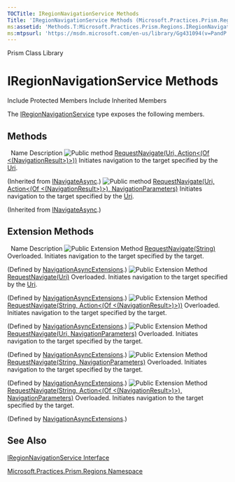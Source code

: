 ```yaml
---
TOCTitle: IRegionNavigationService Methods
Title: 'IRegionNavigationService Methods (Microsoft.Practices.Prism.Regions)'
ms:assetid: 'Methods.T:Microsoft.Practices.Prism.Regions.IRegionNavigationService'
ms:mtpsurl: 'https://msdn.microsoft.com/en-us/library/Gg431094(v=PandP.50)'
---
```


Prism Class Library

IRegionNavigationService Methods
================================

Include Protected Members
Include Inherited Members

The [IRegionNavigationService](https://msdn.microsoft.com/t:microsoft.practices.prism.regions.iregionnavigationservice) type exposes the following members.

Methods
-------

<span id="methodTableToggle"></span>
 
Name
Description
![](https://msdn.microsoft.com/en-us/Gg431094.pubmethod(en-us,PandP.50).gif "Public method")
[RequestNavigate(Uri, Action&lt;(Of &lt;(NavigationResult&gt;)&gt;))](https://msdn.microsoft.com/m:microsoft.practices.prism.regions.inavigateasync.requestnavigate(system.uri%2csystem.action%7bmicrosoft.practices.prism.regions.navigationresult%7d))
Initiates navigation to the target specified by the [Uri](http://msdn2.microsoft.com/en-us/library/txt7706a).

(Inherited from [INavigateAsync](https://msdn.microsoft.com/t:microsoft.practices.prism.regions.inavigateasync).)
![](https://msdn.microsoft.com/en-us/Gg431094.pubmethod(en-us,PandP.50).gif "Public method")
[RequestNavigate(Uri, Action&lt;(Of &lt;(NavigationResult&gt;)&gt;), NavigationParameters)](https://msdn.microsoft.com/m:microsoft.practices.prism.regions.inavigateasync.requestnavigate(system.uri%2csystem.action%7bmicrosoft.practices.prism.regions.navigationresult%7d%2cmicrosoft.practices.prism.regions.navigationparameters))
Initiates navigation to the target specified by the [Uri](http://msdn2.microsoft.com/en-us/library/txt7706a).

(Inherited from [INavigateAsync](https://msdn.microsoft.com/t:microsoft.practices.prism.regions.inavigateasync).)

Extension Methods
-----------------

<span id="extensionMethodTableToggle"></span>
 
Name
Description
![](https://msdn.microsoft.com/en-us/Gg431094.pubextension(en-us,PandP.50).gif "Public Extension Method")
[RequestNavigate(String)](https://msdn.microsoft.com/m:microsoft.practices.prism.regions.navigationasyncextensions.requestnavigate(microsoft.practices.prism.regions.inavigateasync%2csystem.string))
Overloaded.
Initiates navigation to the target specified by the target.

(Defined by [NavigationAsyncExtensions](https://msdn.microsoft.com/t:microsoft.practices.prism.regions.navigationasyncextensions).)
![](https://msdn.microsoft.com/en-us/Gg431094.pubextension(en-us,PandP.50).gif "Public Extension Method")
[RequestNavigate(Uri)](https://msdn.microsoft.com/m:microsoft.practices.prism.regions.navigationasyncextensions.requestnavigate(microsoft.practices.prism.regions.inavigateasync%2csystem.uri))
Overloaded.
Initiates navigation to the target specified by the [Uri](http://msdn2.microsoft.com/en-us/library/txt7706a).

(Defined by [NavigationAsyncExtensions](https://msdn.microsoft.com/t:microsoft.practices.prism.regions.navigationasyncextensions).)
![](https://msdn.microsoft.com/en-us/Gg431094.pubextension(en-us,PandP.50).gif "Public Extension Method")
[RequestNavigate(String, Action&lt;(Of &lt;(NavigationResult&gt;)&gt;))](https://msdn.microsoft.com/m:microsoft.practices.prism.regions.navigationasyncextensions.requestnavigate(microsoft.practices.prism.regions.inavigateasync%2csystem.string%2csystem.action%7bmicrosoft.practices.prism.regions.navigationresult%7d))
Overloaded.
Initiates navigation to the target specified by the target.

(Defined by [NavigationAsyncExtensions](https://msdn.microsoft.com/t:microsoft.practices.prism.regions.navigationasyncextensions).)
![](https://msdn.microsoft.com/en-us/Gg431094.pubextension(en-us,PandP.50).gif "Public Extension Method")
[RequestNavigate(Uri, NavigationParameters)](https://msdn.microsoft.com/m:microsoft.practices.prism.regions.navigationasyncextensions.requestnavigate(microsoft.practices.prism.regions.inavigateasync%2csystem.uri%2cmicrosoft.practices.prism.regions.navigationparameters))
Overloaded.
Initiates navigation to the target specified by the target.

(Defined by [NavigationAsyncExtensions](https://msdn.microsoft.com/t:microsoft.practices.prism.regions.navigationasyncextensions).)
![](https://msdn.microsoft.com/en-us/Gg431094.pubextension(en-us,PandP.50).gif "Public Extension Method")
[RequestNavigate(String, NavigationParameters)](https://msdn.microsoft.com/m:microsoft.practices.prism.regions.navigationasyncextensions.requestnavigate(microsoft.practices.prism.regions.inavigateasync%2csystem.string%2cmicrosoft.practices.prism.regions.navigationparameters))
Overloaded.
Initiates navigation to the target specified by the target.

(Defined by [NavigationAsyncExtensions](https://msdn.microsoft.com/t:microsoft.practices.prism.regions.navigationasyncextensions).)
![](https://msdn.microsoft.com/en-us/Gg431094.pubextension(en-us,PandP.50).gif "Public Extension Method")
[RequestNavigate(String, Action&lt;(Of &lt;(NavigationResult&gt;)&gt;), NavigationParameters)](https://msdn.microsoft.com/m:microsoft.practices.prism.regions.navigationasyncextensions.requestnavigate(microsoft.practices.prism.regions.inavigateasync%2csystem.string%2csystem.action%7bmicrosoft.practices.prism.regions.navigationresult%7d%2cmicrosoft.practices.prism.regions.navigationparameters))
Overloaded.
Initiates navigation to the target specified by the target.

(Defined by [NavigationAsyncExtensions](https://msdn.microsoft.com/t:microsoft.practices.prism.regions.navigationasyncextensions).)

See Also
--------

<span id="seeAlsoToggle"></span>
[IRegionNavigationService Interface](https://msdn.microsoft.com/t:microsoft.practices.prism.regions.iregionnavigationservice)

[Microsoft.Practices.Prism.Regions Namespace](https://msdn.microsoft.com/n:microsoft.practices.prism.regions)
